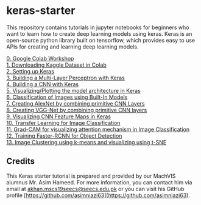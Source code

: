 # keras-starter
This repository contains tutorials in jupyter notebooks for beginners who want to learn how to create deep learning models using keras. Keras is an open-source python library built on tensorflow, which provides easy to use APIs for creating and learning deep learning models.

[0. Google Colab Workshop](https://github.com/visionatseecs/keras-starter/blob/main/Colab_Workshop.ipynb) <br>
[1. Downloading Kaggle Dataset in Colab](https://github.com/visionatseecs/keras-starter/blob/main/Kaggle_Setup_in_Colab.ipynb) <br>
[2. Setting up Keras](https://github.com/visionatseecs/keras-starter/blob/main/keras_setup.ipynb) <br>
[3. Building a Multi-Layer Perceptron with Keras](https://github.com/visionatseecs/keras-starter/blob/main/keras_intro_mlp.ipynb) <br>
[4. Building a CNN with Keras](https://github.com/visionatseecs/keras-starter/blob/main/keras_intro_cnn.ipynb) <br>
[5. Visualizing/Plotting the model architecture in Keras](https://github.com/visionatseecs/keras-starter/blob/main/keras_model_plot.ipynb)<br>
[6. Classification of Images using Built-In Models](https://github.com/visionatseecs/keras-starter/blob/main/keras_inbuilt_classification.ipynb) <br>
[7. Creating AlexNet by combining primitive CNN Layers](https://github.com/visionatseecs/keras-starter/blob/main/keras_alexnet.ipynb) <br>
[8. Creating VGG-Net by combining primitive CNN layers](https://github.com/visionatseecs/keras-starter/blob/main/keras_vgg.ipynb) <br>
[9. Visualizing CNN Feature Maps in Keras](https://github.com/visionatseecs/keras-starter/blob/main/keras_visualize_feature_maps.ipynb) <br>
[10. Transfer Learning for Image Classification](https://github.com/visionatseecs/keras-starter/blob/main/keras_transfer_learning.ipynb) <br>
[11. Grad-CAM for visualizing attention mechanism in Image Classification](https://github.com/visionatseecs/keras-starter/blob/main/keras_grad_cam.ipynb) <br>
[12. Training Faster-RCNN for Object Detection](https://github.com/visionatseecs/keras-starter/blob/main/Faster-RCNN/faster_rcnn.ipynb) <br>
[13. Image Clustering using k-means and visualizing using t-SNE](https://github.com/visionatseecs/keras-starter/blob/main/Clustering/clustering.ipynb) <br>

## Credits

This Keras starter tutorial is prepared and provided by our MachVIS alumnus Mr. Asim Hameed. For more information, you can contact him via email at [akhan.mscs19seecs@seecs.edu.pk](akhan.mscs19seecs@seecs.edu.pk) or you can visit his GitHub profile [https://github.com/asimniazi63](https://github.com/asimniazi63).